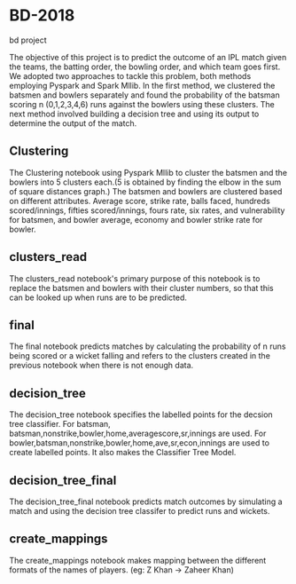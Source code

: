 # BD-2018
bd project

The objective of this project is to predict the outcome of an IPL match given the teams, the batting order, the bowling order, and which team goes first. We adopted two approaches to tackle this problem, both methods employing Pyspark and Spark Mllib. 
In the first method, we clustered the batsmen and bowlers separately and found the probability of the batsman scoring n (0,1,2,3,4,6) runs against the bowlers using these clusters. 
The next method involved building a decision tree and using its output to determine the output of the match.

## Clustering 

The Clustering notebook using Pyspark Mllib to cluster the batsmen and the bowlers into 5 clusters each.(5 is obtained by finding the elbow in the sum of square distances graph.) The batsmen and bowlers are clustered based on different attributes.
Average score, strike rate, balls faced, hundreds scored/innings, fifties scored/innings, fours rate, six rates, and vulnerability for batsmen, and bowler average, economy and bowler strike rate for bowler.


## clusters_read

The clusters_read notebook's primary purpose of this notebook is to replace the batsmen and bowlers with their cluster numbers, so that this can be looked up when runs are to be predicted. 


## final

The final notebook predicts matches by calculating the probability of n runs being scored or a wicket falling and refers to the clusters created in the previous notebook when there is not enough data.


## decision_tree

The decision_tree notebook specifies the labelled points for the decsion tree classifier. For batsman,  batsman,nonstrike,bowler,home,averagescore,sr,innings are used. For bowler,batsman,nonstrike,bowler,home,ave,sr,econ,innings are used to create labelled points. It also makes the Classifier Tree Model.


## decision_tree_final

The decision_tree_final notebook predicts match outcomes by simulating a match and using the decision tree classifer to predict runs and wickets.


## create_mappings
The create_mappings notebook makes mapping between the different formats of the names of players. (eg: Z Khan -> Zaheer Khan)




